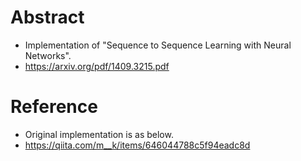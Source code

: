 # Abstract
* Implementation of "Sequence to Sequence Learning with Neural Networks".
* https://arxiv.org/pdf/1409.3215.pdf

# Reference
* Original implementation is as below.
* https://qiita.com/m__k/items/646044788c5f94eadc8d
